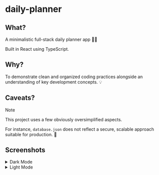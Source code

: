 # daily-planner

## What?

A minimalistic full-stack daily planner app 📅✨

Built in React using TypeScript.

## Why?

To demonstrate clean and organized coding practices alongside an understanding of key development concepts. 💡

## Caveats?

> [!NOTE]  
> This project uses a few obviously oversimplified aspects.

For instance, `database.json` does not reflect a secure, scalable approach suitable for production. 🕺

## Screenshots

<details>
  <summary>Dark Mode</summary>
  
  ![Dark Mode Login](examples/dark_0.png)
  ![Dark Mode Dashboard](examples/dark_1.png)
  
</details>

<details>
  <summary>Light Mode</summary>
  
  ![Light Mode Login](examples/light_0.png)
  ![Light Mode Dashboard](examples/light_1.png)
  
</details>
